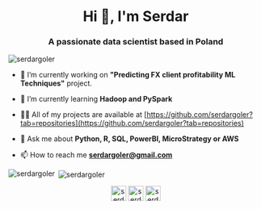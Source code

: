 <h1 align="center">Hi 👋, I'm Serdar</h1>
<h3 align="center">A passionate data scientist based in Poland</h3>

<p align="left"> <img src="https://komarev.com/ghpvc/?username=serdargoler" alt="serdargoler" /> </p>

- 🔭 I’m currently working on **"Predicting FX client profitability ML Techniques"** project.

- 🌱 I’m currently learning **Hadoop and PySpark**

- 👨‍💻 All of my projects are available at [https://github.com/serdargoler?tab=repositories](https://github.com/serdargoler?tab=repositories)

- 💬 Ask me about **Python, R, SQL, PowerBI, MicroStrategy or AWS**

- 📫 How to reach me **serdargoler@gmail.com**

<p><img align="left" src="https://github-readme-stats.vercel.app/api/top-langs/?username=serdargoler&layout=compact&hide=html" alt="serdargoler" /></p>

<p>&nbsp;<img align="center" src="https://github-readme-stats.vercel.app/api?username=serdargoler&show_icons=true" alt="serdargoler" /></p>

<p align="center">
<a href="https://twitter.com/serdargoler" target="blank"><img align="center" src="https://cdn.jsdelivr.net/npm/simple-icons@3.0.1/icons/twitter.svg" alt="serdargoler" height="30" width="30" /></a>
<a href="https://linkedin.com/in/serdargoler" target="blank"><img align="center" src="https://cdn.jsdelivr.net/npm/simple-icons@3.0.1/icons/linkedin.svg" alt="serdargoler" height="30" width="30" /></a>
<a href="https://kaggle.com/serdargoler" target="blank"><img align="center" src="https://cdn.jsdelivr.net/npm/simple-icons@3.0.1/icons/kaggle.svg" alt="serdargoler" height="30" width="30" /></a>
</p>
